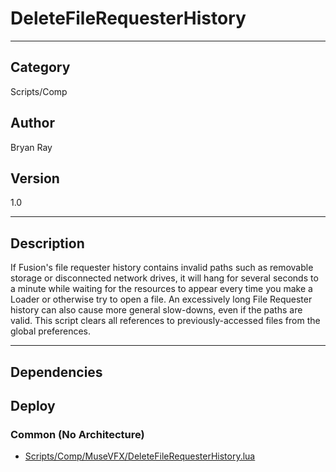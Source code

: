 # DeleteFileRequesterHistory
___

## Category
Scripts/Comp

## Author
Bryan Ray

## Version
1.0

___

## Description
<p>If Fusion's file requester history contains invalid paths such as removable storage or disconnected network drives, it will hang for several seconds to a minute while waiting for the resources to appear every time you make a Loader or otherwise try to open a file. An excessively long File Requester history can also cause more general slow-downs, even if the paths are valid. This script clears all references to previously-accessed files from the global preferences.</p>

___

## Dependencies

## Deploy

### Common (No Architecture)

<ul>
<li><a href="https://gitlab.com/WeSuckLess/Reactor/-/blob/master/Atoms/com.MuseVFX.DeleteFileRequesterHistory/Scripts/Comp/MuseVFX/DeleteFileRequesterHistory.lua?ref_type=heads">Scripts/Comp/MuseVFX/DeleteFileRequesterHistory.lua</a></li>
</ul>
